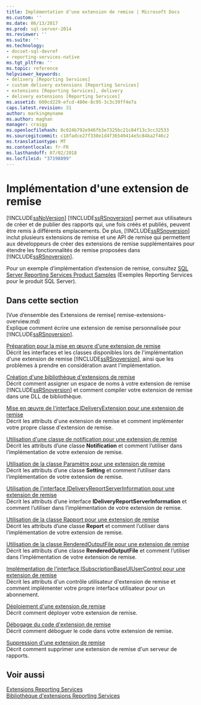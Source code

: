 ```yaml
---
title: Implémentation d’une extension de remise | Microsoft Docs
ms.custom: ''
ms.date: 06/13/2017
ms.prod: sql-server-2014
ms.reviewer: ''
ms.suite: ''
ms.technology:
- docset-sql-devref
- reporting-services-native
ms.tgt_pltfrm: ''
ms.topic: reference
helpviewer_keywords:
- delivery [Reporting Services]
- custom delivery extensions [Reporting Services]
- extensions [Reporting Services], delivery
- delivery extensions [Reporting Services]
ms.assetid: 600cd229-efcd-480e-8c95-3c3c39ff4e7a
caps.latest.revision: 31
author: markingmyname
ms.author: maghan
manager: craigg
ms.openlocfilehash: 0c024b792e946fb3e7325bc21c84f13c3cc32533
ms.sourcegitcommit: c18fadce27f330e1d4f36549414e5c84ba2f46c2
ms.translationtype: MT
ms.contentlocale: fr-FR
ms.lasthandoff: 07/02/2018
ms.locfileid: "37198899"
---
```

# <a name="implementing-a-delivery-extension"></a>Implémentation d'une extension de remise
  [!INCLUDE[ssNoVersion](../../../includes/ssnoversion-md.md)] [!INCLUDE[ssRSnoversion](../../../includes/ssrsnoversion-md.md)] permet aux utilisateurs de créer et de publier des rapports qui, une fois créés et publiés, peuvent être remis à différents emplacements. De plus, [!INCLUDE[ssRSnoversion](../../../includes/ssrsnoversion-md.md)] inclut plusieurs extensions de remise et une API de remise qui permettent aux développeurs de créer des extensions de remise supplémentaires pour étendre les fonctionnalités de remise proposées dans [!INCLUDE[ssRSnoversion](../../../includes/ssrsnoversion-md.md)].  
  
 Pour un exemple d’implémentation d’extension de remise, consultez [SQL Server Reporting Services Product Samples](http://go.microsoft.com/fwlink/?LinkId=177889) (Exemples Reporting Services pour le produit SQL Server).  
  
## <a name="in-this-section"></a>Dans cette section  
 [Vue d’ensemble des Extensions de remise] remise-extensions-overview.md)  
 Explique comment écrire une extension de remise personnalisée pour [!INCLUDE[ssRSnoversion](../../../includes/ssrsnoversion-md.md)].  
  
 [Préparation pour la mise en œuvre d'une extension de remise](preparing-to-implement-a-delivery-extension.md)  
 Décrit les interfaces et les classes disponibles lors de l'implémentation d'une extension de remise [!INCLUDE[ssRSnoversion](../../../includes/ssrsnoversion-md.md)], ainsi que les problèmes à prendre en considération avant l'implémentation.  
  
 [Création d'une bibliothèque d'extensions de remise](creating-a-delivery-extension-library.md)  
 Décrit comment assigner un espace de noms à votre extension de remise [!INCLUDE[ssRSnoversion](../../../includes/ssrsnoversion-md.md)] et comment compiler votre extension de remise dans une DLL de bibliothèque.  
  
 [Mise en œuvre de l'interface IDeliveryExtension pour une extension de remise](implementing-the-ideliveryextension-interface-for-a-delivery-extension.md)  
 Décrit les attributs d'une extension de remise et comment implémenter votre propre classe d'extension de remise.  
  
 [Utilisation d'une classe de notification pour une extension de remise](using-a-notification-class-for-a-delivery-extension.md)  
 Décrit les attributs d’une classe **Notification** et comment l’utiliser dans l’implémentation de votre extension de remise.  
  
 [Utilisation de la classe Paramètre pour une extension de remise](using-the-setting-class-for-a-delivery-extension.md)  
 Décrit les attributs d’une classe **Setting** et comment l’utiliser dans l’implémentation de votre extension de remise.  
  
 [Utilisation de l'interface IDeliveryReportServerInformation pour une extension de remise](using-the-ideliveryreportserverinformation-interface-for-a-delivery-extension.md)  
 Décrit les attributs d’une interface **IDeliveryReportServerInformation** et comment l’utiliser dans l’implémentation de votre extension de remise.  
  
 [Utilisation de la classe Rapport pour une extension de remise](using-the-report-class-for-a-delivery-extension.md)  
 Décrit les attributs d’une classe **Report** et comment l’utiliser dans l’implémentation de votre extension de remise.  
  
 [Utilisation de la classe RenderedOutputFile pour une extension de remise](using-the-renderedoutputfile-class-for-a-delivery-extension.md)  
 Décrit les attributs d’une classe **RenderedOutputFile** et comment l’utiliser dans l’implémentation de votre extension de remise.  
  
 [Implémentation de l’interface ISubscriptionBaseUIUserControl pour une extension de remise](implementing-the-isubscriptionbaseuiusercontrol-interface.md)  
 Décrit les attributs d'un contrôle utilisateur d'extension de remise et comment implémenter votre propre interface utilisateur pour un abonnement.  
  
 [Déploiement d'une extension de remise](deploying-a-delivery-extension.md)  
 Décrit comment déployer votre extension de remise.  
  
 [Débogage du code d'extension de remise](debugging-delivery-extension-code.md)  
 Décrit comment déboguer le code dans votre extension de remise.  
  
 [Suppression d'une extension de remise](removing-a-delivery-extension.md)  
 Décrit comment supprimer une extension de remise d'un serveur de rapports.  
  
## <a name="see-also"></a>Voir aussi  
 [Extensions Reporting Services](../reporting-services-extensions.md)   
 [Bibliothèque d'extensions Reporting Services](../reporting-services-extension-library.md)  
  
  
